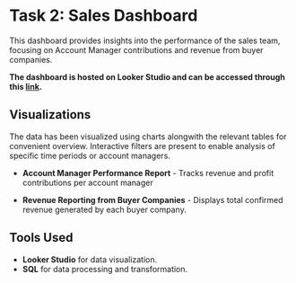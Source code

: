 # Task 2: Sales Dashboard

This dashboard provides insights into the performance of the sales team, focusing on Account Manager contributions and revenue from buyer companies. 

<b>The dashboard is hosted on Looker Studio and can be accessed through this [link](https://lookerstudio.google.com/reporting/8fb14de8-63e3-4218-ba35-04a675905d16/page/IIm5E). </b>

## Visualizations

The data has been visualized using charts alongwith the relevant tables for convenient overview. Interactive filters are present to enable analysis of specific time periods or account managers.
- **Account Manager Performance Report** - Tracks revenue and profit contributions per account manager

- **Revenue Reporting from Buyer Companies** - Displays total confirmed revenue generated by each buyer company.


## Tools Used
- **Looker Studio** for data visualization.
- **SQL** for data processing and transformation.




